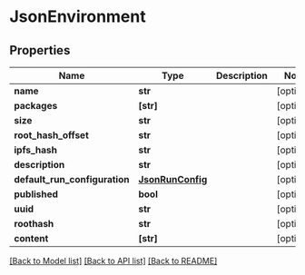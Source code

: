 # JsonEnvironment


## Properties
Name | Type | Description | Notes
------------ | ------------- | ------------- | -------------
**name** | **str** |  | [optional] 
**packages** | **[str]** |  | [optional] 
**size** | **str** |  | [optional] 
**root_hash_offset** | **str** |  | [optional] 
**ipfs_hash** | **str** |  | [optional] 
**description** | **str** |  | [optional] 
**default_run_configuration** | [**JsonRunConfig**](JsonRunConfig.md) |  | [optional] 
**published** | **bool** |  | [optional] 
**uuid** | **str** |  | [optional] 
**roothash** | **str** |  | [optional] 
**content** | **[str]** |  | [optional] 

[[Back to Model list]](../README.md#documentation-for-models) [[Back to API list]](../README.md#documentation-for-api-endpoints) [[Back to README]](../README.md)


